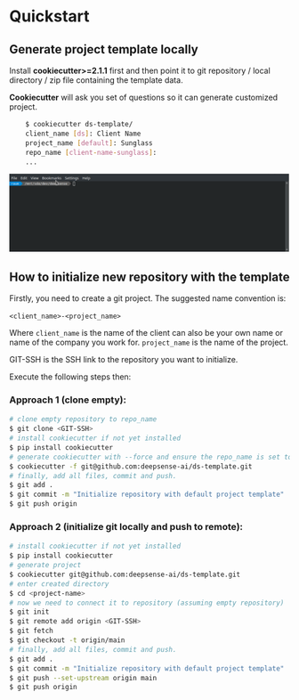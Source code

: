# **Quickstart**

## Generate project template locally

Install **cookiecutter>=2.1.1** first and then point it to git repository / local directory / zip file containing the template data.

**Cookiecutter** will ask you set of questions so it can generate customized project.

``` bash
    $ cookiecutter ds-template/
    client_name [ds]: Client Name
    project_name [default]: Sunglass
    repo_name [client-name-sunglass]:
    ...
```

![Presentation of cookiecutter generator](_static/make_template.gif "How to use cookiecutter locally as on 01.2023.")

## How to initialize new repository with the template

Firstly, you need to create a git project. The suggested name convention is:

`<client_name>-<project_name>`

Where `client_name` is the name of the client can also be your own name or name of the company you work for. `project_name` is the name of the project.

GIT-SSH is the SSH link to the repository you want to initialize.

Execute the following steps then:

### Approach 1 (clone empty):

```bash
# clone empty repository to repo_name
$ git clone <GIT-SSH>
# install cookiecutter if not yet installed
$ pip install cookiecutter
# generate cookiecutter with --force and ensure the repo_name is set to the same name as directory you cloned git repository to.
$ cookiecutter -f git@github.com:deepsense-ai/ds-template.git
# finally, add all files, commit and push.
$ git add .
$ git commit -m "Initialize repository with default project template"
$ git push origin
```

### Approach 2 (initialize git locally and push to remote):

```bash
# install cookiecutter if not yet installed
$ pip install cookiecutter
# generate project
$ cookiecutter git@github.com:deepsense-ai/ds-template.git
# enter created directory
$ cd <project-name>
# now we need to connect it to repository (assuming empty repository)
$ git init
$ git remote add origin <GIT-SSH>
$ git fetch
$ git checkout -t origin/main
# finally, add all files, commit and push.
$ git add .
$ git commit -m "Initialize repository with default project template"
$ git push --set-upstream origin main
$ git push origin
```
